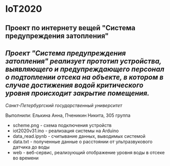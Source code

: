 # IoT2020
Проект по интернету вещей "Система предупреждения затопления"
---
_Проект "Система предупреждения затопления" реализует прототип устройства, выявляющего
и предупреждающего персонал о подтоплении отсека на объекте, в котором в случае достижения водой критического уровня
происходит закрытие помещения._
---
_Санкт-Петербургский государственный университет_

Выполнили: Елькина Анна, Пченикин Никита, 305 группа
* scheme.png - схема подключения устройств
* iot2020v31.ino - реализация системы на Arduino
* data_read.ipynb - считывание данных, выводимых системой
* data.txt - полученные данные о расстоянии от ультразвукового датчика до воды
* web - веб-сервис, реализующий отображение уровня воды в отсеке во времени
